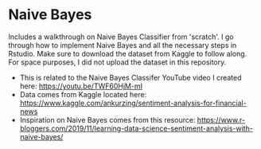 # Naive Bayes
Includes a walkthrough on Naive Bayes Classifier from 'scratch'. I go through how to implement Naive Bayes and all the necessary steps in Rstudio.
Make sure to download the dataset from Kaggle to follow along. For space purposes, I did not upload the dataset in this repository.
- This is related to the Naive Bayes Classifer YouTube video I created here: https://youtu.be/TWF60HjM-mI
- Data comes from Kaggle located here: https://www.kaggle.com/ankurzing/sentiment-analysis-for-financial-news
- Inspiration on Naive Bayes comes from this resource: https://www.r-bloggers.com/2019/11/learning-data-science-sentiment-analysis-with-naive-bayes/
